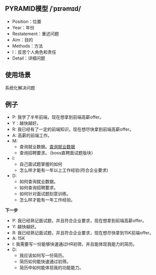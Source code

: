 ## PYRAMID模型 /ˈpɪrəmɪd/
- Position：位置
- Year：年份
- Restatement：重述问题
- Aim：目的
- Methods：方法
- I：反思个人角色和责任
- Detail：详细问题

## 使用场景
系统化解决问题

## 例子
- P: 我学了半年前端，现在想拿到前端高薪offer。
- Y：越快越好。
- R: 我已经有了一定的前端知识，现在想尽快拿到前端高薪offer。
- A: 高薪的前端工作。
- M: 
  - 查询就业数据。[查询就业数据](https://www.jobui.com/salary/beijing-qianduankaifa/)
  - 查询招聘要求。（boss直聘面试题版块）
- I: 
  - 自己面试题掌握的如何
  - 怎么样才能有一年以上工作经验(符合企业要求)
- D:
  - 如何查询就业数据。
  - 如何查询招聘要求。
  - 如何针对面试题刻意训练。
  - 怎么样才能有一年工作经验。

**下一步**
- P: 我已经熟记面试题，并且符合企业要求，现在想拿到前端高薪offer。
- Y: 越快越好。
- R: 我已经熟记面试题，并且符合企业要求，现在想尽快拿到15K前端offer。
- A: 15K
- I: 我需要写一份能够快速通过HR初筛，并且能体现我能力的简历。
- D:
  - 我应该如何写一份简历。
  - 简历如何能快速通过初筛。
  - 简历中如何能体现我的功能能力。